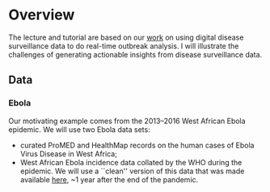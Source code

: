# Overview
The lecture and tutorial are based on our [work](https://doi.org/10.1038/s41746-021-00442-3) on using digital
disease surveillance data to do real-time outbreak analysis. I will
illustrate the challenges of generating actionable insights from
disease surveillance data.


## Data 
### Ebola

Our motivating example comes from the 2013–2016 West African
Ebola epidemic. We will use two Ebola data sets:
- curated ProMED and HealthMap records on the human cases of Ebola
   Virus Disease in West Africa;
- West African Ebola incidence data collated by the WHO during the
  epidemic. We will use a ``clean'' version of this data that was made
  available [here](https://doi.org/10.1098%2Frstb.2016.0308), ~1 year
  after the end of the pandemic.

